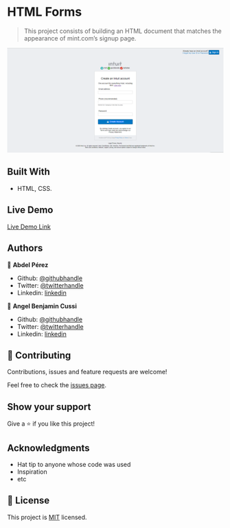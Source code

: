 # HTML Forms

> This project consists of building an HTML document that matches the appearance of mint.com’s signup page.

![screenshot](./app_screenshot.png)

## Built With

- HTML, CSS.

## Live Demo

[Live Demo Link](https://rawcdn.githack.com/abdelp/HTML-Forms/4e73330ae1491dd978b8e0a1d44c4f5cececd78f/index.html)

## Authors

👤 **Abdel Pérez**

- Github: [@githubhandle](https://github.com/abdelp/)
- Twitter: [@twitterhandle](https://twitter.com/abdelperez11)
- Linkedin: [linkedin](https://www.linkedin.com/in/abdel-p%C3%A9rez-t%C3%A9llez-72b2aa153/)

👤 **Angel Benjamin Cussi**

- Github: [@githubhandle](https://github.com/abcussi)
- Twitter: [@twitterhandle](https://twitter.com/thecussi)
- Linkedin: [linkedin](https://www.linkedin.com/in/angel-cussi-1b2310174/)

## 🤝 Contributing

Contributions, issues and feature requests are welcome!

Feel free to check the [issues page](issues/).

## Show your support

Give a ⭐️ if you like this project!

## Acknowledgments

- Hat tip to anyone whose code was used
- Inspiration
- etc

## 📝 License

This project is [MIT](lic.url) licensed.
